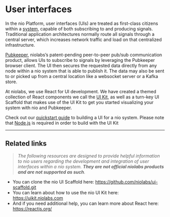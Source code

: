 # User interfaces
In the nio Platform, user interfaces (UIs) are treated as first-class citizens within a [system](/systems/README.md), capable of both subscribing to and producing signals. Traditional application architectures normally route all signals through a central server, which increases network traffic and load on that centralized infrastructure.

[Pubkeeper](/pubkeeper/README.md), niolabs’s patent-pending peer-to-peer pub/sub communication product, allows UIs to subscribe to signals by leveraging the Pubkeeper browser client. The UI then secures the requested data directly from any node within a nio system that is able to publish it. The data may also be sent to or picked up from a central location like a websocket server or a Kafka store.

At niolabs, we use React for UI development. We have created a themed collection of React components we call the [UI Kit](https://uikit.niolabs.com), as well as a turn-key UI Scaffold that makes use of the UI Kit to get you started visualizing your system with nio and Pubkeeper.

Check out our [quickstart guide](/ui/build-a-ui.md) to building a UI for a nio system. Please note that [Node.js](https://nodejs.org/en/) is required in order to build with the UI Kit

---

## Related links

> _The following resources are designed to provide helpful information to nio users regarding the development and integration of user interfaces within a nio system. **They are not official niolabs products and are not supported as such**._

* You can clone the nio UI Scaffold here: https://github.com/niolabs/ui-scaffold.git
* You can learn about how to use the nio UI Kit here: https://uikit.niolabs.com
* And if you need additional help, you can learn more about React here: https://reactjs.org/
